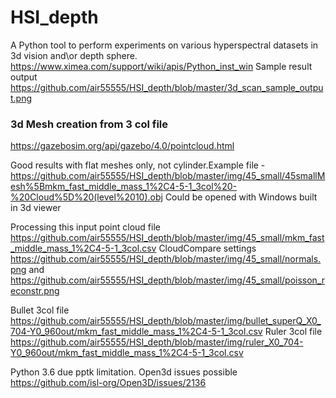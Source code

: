 
# HSI_depth

A Python tool to perform  experiments on various hyperspectral datasets in 3d vision and\or depth sphere.
https://www.ximea.com/support/wiki/apis/Python_inst_win
Sample result output https://github.com/air55555/HSI_depth/blob/master/3d_scan_sample_output.png

### 3d Mesh creation from 3 col file ###
https://gazebosim.org/api/gazebo/4.0/pointcloud.html

Good results with flat meshes only, not cylinder.Example file - https://github.com/air55555/HSI_depth/blob/master/img/45_small/45smallMesh%5Bmkm_fast_middle_mass_1%2C4-5-1_3col%20-%20Cloud%5D%20(level%2010).obj
Could be opened with Windows built in 3d viewer 

Processing this input point cloud file https://github.com/air55555/HSI_depth/blob/master/img/45_small/mkm_fast_middle_mass_1%2C4-5-1_3col.csv
CloudCompare settings   https://github.com/air55555/HSI_depth/blob/master/img/45_small/normals.png  and https://github.com/air55555/HSI_depth/blob/master/img/45_small/poisson_reconstr.png

Bullet 3col file https://github.com/air55555/HSI_depth/blob/master/img/bullet_superQ_X0_704-Y0_960out/mkm_fast_middle_mass_1%2C4-5-1_3col.csv
Ruler 3col file https://github.com/air55555/HSI_depth/blob/master/img/ruler_X0_704-Y0_960out/mkm_fast_middle_mass_1%2C4-5-1_3col.csv

Python 3.6 due pptk limitation. 
Open3d issues possible https://github.com/isl-org/Open3D/issues/2136